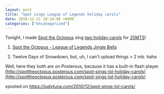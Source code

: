 ```yaml
---
layout: post
title: "Spot sings League of Legends holiday carols"
date: 2010-12-21 10:10:00 +0000
categories: ["Uncategorized"]
---
```


Tonight, I made [Spot the Octopus](http://spottheoctopus.com) sing [two holiday carols](http://www.reddit.com/r/leagueoflegends/comments/em3c4/league_of_legends_holiday_carols_anyone/) for [25MTS](http://25minstosurrender.podomatic.com)!

1. [Spot the Octopus - League of Legends Jingle Bells](https://judytuna.com/wp-content/uploads/2010/12/LOL-Jingle-Bells.mp3)

2. Twelve Days of Snowdown, but, uh, I can't upload things > 2 mb. haha

Well, here they both are on Posterous, because it has a built-in flash player. [http://spottheoctopus.posterous.com/spot-sings-lol-holiday-carols](http://spottheoctopus.posterous.com/spot-sings-lol-holiday-carols)

xposted on https://judytuna.com/2010/12/spot-sings-lol-carols/
